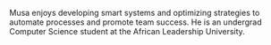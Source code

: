 Musa enjoys developing smart systems and optimizing strategies to automate processes and promote team success. He is an undergrad Computer Science student at the African Leadership University.
